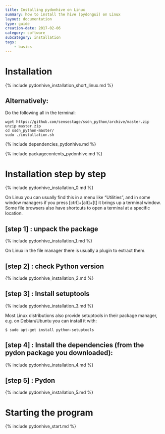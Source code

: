 ```yaml
---
title: Installing pydonhive on Linux
summary: how to install the hive (pydongui) on Linux
layout: documentation
type: guide
creation-date: 2017-02-06
category: software
subcategory: installation
tags:
    - basics
---
```


# Installation

{% include pydonhive_installation_short_linux.md %}


## Alternatively:
Do the following all in the terminal:

    wget https://github.com/sensestage/ssdn_python/archive/master.zip
    unzip master.zip
    cd ssdn_python-master/
    sudo ./installation.sh


{% include dependencies_pydonhive.md %}

{% include packagecontents_pydonhive.md %}


# Installation step by step

{% include pydonhive_installation_0.md %}

On Linux you can usually find this in a menu like “Utilities”, and in some window managers if you press [ctrl]+[alt]+[t] it brings up a terminal window. Some file browsers also have shortcuts to open a terminal at a specific location.

## [step 1] : unpack the package

{% include pydonhive_installation_1.md %}

On Linux in the file manager there is usually a plugin to extract them.

## [step 2] : check Python version

{% include pydonhive_installation_2.md %}

## [step 3] : Install setuptools

{% include pydonhive_installation_3.md %}

Most Linux distributions also provide setuptools in their package manager, e.g. on Debian/Ubuntu you can install it with:

    $ sudo apt-get install python-setuptools

## [step 4] : Install the dependencies (from the pydon package you downloaded):

{% include pydonhive_installation_4.md %}

## [step 5] : Pydon

{% include pydonhive_installation_5.md %}

# Starting the program

{% include pydonhive_start.md %}
